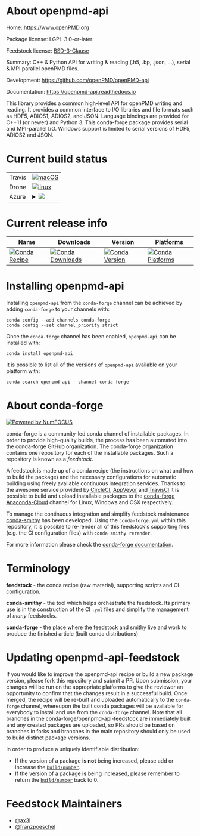 About openpmd-api
=================

Home: https://www.openPMD.org

Package license: LGPL-3.0-or-later

Feedstock license: [BSD-3-Clause](https://github.com/conda-forge/openpmd-api-feedstock/blob/master/LICENSE.txt)

Summary: C++ & Python API for writing & reading (.h5, .bp, .json, ...), serial & MPI parallel openPMD files.

Development: https://github.com/openPMD/openPMD-api

Documentation: https://openpmd-api.readthedocs.io

This library provides a common high-level API for openPMD writing and
reading. It provides a common interface to I/O libraries and file formats
such as HDF5, ADIOS1, ADIOS2, and JSON.
Language bindings are provided for C++11 (or newer) and Python 3.
This conda-forge package provides serial and MPI-parallel I/O. Windows
support is limited to serial versions of HDF5, ADIOS2 and JSON.


Current build status
====================


<table><tr>
    <td>Travis</td>
    <td>
      <a href="https://travis-ci.com/conda-forge/openpmd-api-feedstock">
        <img alt="macOS" src="https://img.shields.io/travis/com/conda-forge/openpmd-api-feedstock/master.svg?label=macOS">
      </a>
    </td>
  </tr><tr>
    <td>Drone</td>
    <td>
      <a href="https://cloud.drone.io/conda-forge/openpmd-api-feedstock">
        <img alt="linux" src="https://img.shields.io/drone/build/conda-forge/openpmd-api-feedstock/master.svg?label=Linux">
      </a>
    </td>
  </tr>
    
  <tr>
    <td>Azure</td>
    <td>
      <details>
        <summary>
          <a href="https://dev.azure.com/conda-forge/feedstock-builds/_build/latest?definitionId=722&branchName=master">
            <img src="https://dev.azure.com/conda-forge/feedstock-builds/_apis/build/status/openpmd-api-feedstock?branchName=master">
          </a>
        </summary>
        <table>
          <thead><tr><th>Variant</th><th>Status</th></tr></thead>
          <tbody><tr>
              <td>linux_64_mpimpichpython3.7.____73_pypypython_implpypy</td>
              <td>
                <a href="https://dev.azure.com/conda-forge/feedstock-builds/_build/latest?definitionId=722&branchName=master">
                  <img src="https://dev.azure.com/conda-forge/feedstock-builds/_apis/build/status/openpmd-api-feedstock?branchName=master&jobName=linux&configuration=linux_64_mpimpichpython3.7.____73_pypypython_implpypy" alt="variant">
                </a>
              </td>
            </tr><tr>
              <td>linux_64_mpimpichpython3.7.____cpythonpython_implcpython</td>
              <td>
                <a href="https://dev.azure.com/conda-forge/feedstock-builds/_build/latest?definitionId=722&branchName=master">
                  <img src="https://dev.azure.com/conda-forge/feedstock-builds/_apis/build/status/openpmd-api-feedstock?branchName=master&jobName=linux&configuration=linux_64_mpimpichpython3.7.____cpythonpython_implcpython" alt="variant">
                </a>
              </td>
            </tr><tr>
              <td>linux_64_mpimpichpython3.8.____cpythonpython_implcpython</td>
              <td>
                <a href="https://dev.azure.com/conda-forge/feedstock-builds/_build/latest?definitionId=722&branchName=master">
                  <img src="https://dev.azure.com/conda-forge/feedstock-builds/_apis/build/status/openpmd-api-feedstock?branchName=master&jobName=linux&configuration=linux_64_mpimpichpython3.8.____cpythonpython_implcpython" alt="variant">
                </a>
              </td>
            </tr><tr>
              <td>linux_64_mpimpichpython3.9.____cpythonpython_implcpython</td>
              <td>
                <a href="https://dev.azure.com/conda-forge/feedstock-builds/_build/latest?definitionId=722&branchName=master">
                  <img src="https://dev.azure.com/conda-forge/feedstock-builds/_apis/build/status/openpmd-api-feedstock?branchName=master&jobName=linux&configuration=linux_64_mpimpichpython3.9.____cpythonpython_implcpython" alt="variant">
                </a>
              </td>
            </tr><tr>
              <td>linux_64_mpinompipython3.7.____73_pypypython_implpypy</td>
              <td>
                <a href="https://dev.azure.com/conda-forge/feedstock-builds/_build/latest?definitionId=722&branchName=master">
                  <img src="https://dev.azure.com/conda-forge/feedstock-builds/_apis/build/status/openpmd-api-feedstock?branchName=master&jobName=linux&configuration=linux_64_mpinompipython3.7.____73_pypypython_implpypy" alt="variant">
                </a>
              </td>
            </tr><tr>
              <td>linux_64_mpinompipython3.7.____cpythonpython_implcpython</td>
              <td>
                <a href="https://dev.azure.com/conda-forge/feedstock-builds/_build/latest?definitionId=722&branchName=master">
                  <img src="https://dev.azure.com/conda-forge/feedstock-builds/_apis/build/status/openpmd-api-feedstock?branchName=master&jobName=linux&configuration=linux_64_mpinompipython3.7.____cpythonpython_implcpython" alt="variant">
                </a>
              </td>
            </tr><tr>
              <td>linux_64_mpinompipython3.8.____cpythonpython_implcpython</td>
              <td>
                <a href="https://dev.azure.com/conda-forge/feedstock-builds/_build/latest?definitionId=722&branchName=master">
                  <img src="https://dev.azure.com/conda-forge/feedstock-builds/_apis/build/status/openpmd-api-feedstock?branchName=master&jobName=linux&configuration=linux_64_mpinompipython3.8.____cpythonpython_implcpython" alt="variant">
                </a>
              </td>
            </tr><tr>
              <td>linux_64_mpinompipython3.9.____cpythonpython_implcpython</td>
              <td>
                <a href="https://dev.azure.com/conda-forge/feedstock-builds/_build/latest?definitionId=722&branchName=master">
                  <img src="https://dev.azure.com/conda-forge/feedstock-builds/_apis/build/status/openpmd-api-feedstock?branchName=master&jobName=linux&configuration=linux_64_mpinompipython3.9.____cpythonpython_implcpython" alt="variant">
                </a>
              </td>
            </tr><tr>
              <td>linux_64_mpiopenmpipython3.7.____73_pypypython_implpypy</td>
              <td>
                <a href="https://dev.azure.com/conda-forge/feedstock-builds/_build/latest?definitionId=722&branchName=master">
                  <img src="https://dev.azure.com/conda-forge/feedstock-builds/_apis/build/status/openpmd-api-feedstock?branchName=master&jobName=linux&configuration=linux_64_mpiopenmpipython3.7.____73_pypypython_implpypy" alt="variant">
                </a>
              </td>
            </tr><tr>
              <td>linux_64_mpiopenmpipython3.7.____cpythonpython_implcpython</td>
              <td>
                <a href="https://dev.azure.com/conda-forge/feedstock-builds/_build/latest?definitionId=722&branchName=master">
                  <img src="https://dev.azure.com/conda-forge/feedstock-builds/_apis/build/status/openpmd-api-feedstock?branchName=master&jobName=linux&configuration=linux_64_mpiopenmpipython3.7.____cpythonpython_implcpython" alt="variant">
                </a>
              </td>
            </tr><tr>
              <td>linux_64_mpiopenmpipython3.8.____cpythonpython_implcpython</td>
              <td>
                <a href="https://dev.azure.com/conda-forge/feedstock-builds/_build/latest?definitionId=722&branchName=master">
                  <img src="https://dev.azure.com/conda-forge/feedstock-builds/_apis/build/status/openpmd-api-feedstock?branchName=master&jobName=linux&configuration=linux_64_mpiopenmpipython3.8.____cpythonpython_implcpython" alt="variant">
                </a>
              </td>
            </tr><tr>
              <td>linux_64_mpiopenmpipython3.9.____cpythonpython_implcpython</td>
              <td>
                <a href="https://dev.azure.com/conda-forge/feedstock-builds/_build/latest?definitionId=722&branchName=master">
                  <img src="https://dev.azure.com/conda-forge/feedstock-builds/_apis/build/status/openpmd-api-feedstock?branchName=master&jobName=linux&configuration=linux_64_mpiopenmpipython3.9.____cpythonpython_implcpython" alt="variant">
                </a>
              </td>
            </tr><tr>
              <td>linux_aarch64_mpimpichpython3.7.____73_pypypython_implpypy</td>
              <td>
                <a href="https://dev.azure.com/conda-forge/feedstock-builds/_build/latest?definitionId=722&branchName=master">
                  <img src="https://dev.azure.com/conda-forge/feedstock-builds/_apis/build/status/openpmd-api-feedstock?branchName=master&jobName=linux&configuration=linux_aarch64_mpimpichpython3.7.____73_pypypython_implpypy" alt="variant">
                </a>
              </td>
            </tr><tr>
              <td>linux_aarch64_mpimpichpython3.7.____cpythonpython_implcpython</td>
              <td>
                <a href="https://dev.azure.com/conda-forge/feedstock-builds/_build/latest?definitionId=722&branchName=master">
                  <img src="https://dev.azure.com/conda-forge/feedstock-builds/_apis/build/status/openpmd-api-feedstock?branchName=master&jobName=linux&configuration=linux_aarch64_mpimpichpython3.7.____cpythonpython_implcpython" alt="variant">
                </a>
              </td>
            </tr><tr>
              <td>linux_aarch64_mpimpichpython3.8.____cpythonpython_implcpython</td>
              <td>
                <a href="https://dev.azure.com/conda-forge/feedstock-builds/_build/latest?definitionId=722&branchName=master">
                  <img src="https://dev.azure.com/conda-forge/feedstock-builds/_apis/build/status/openpmd-api-feedstock?branchName=master&jobName=linux&configuration=linux_aarch64_mpimpichpython3.8.____cpythonpython_implcpython" alt="variant">
                </a>
              </td>
            </tr><tr>
              <td>linux_aarch64_mpimpichpython3.9.____cpythonpython_implcpython</td>
              <td>
                <a href="https://dev.azure.com/conda-forge/feedstock-builds/_build/latest?definitionId=722&branchName=master">
                  <img src="https://dev.azure.com/conda-forge/feedstock-builds/_apis/build/status/openpmd-api-feedstock?branchName=master&jobName=linux&configuration=linux_aarch64_mpimpichpython3.9.____cpythonpython_implcpython" alt="variant">
                </a>
              </td>
            </tr><tr>
              <td>linux_aarch64_mpinompipython3.7.____73_pypypython_implpypy</td>
              <td>
                <a href="https://dev.azure.com/conda-forge/feedstock-builds/_build/latest?definitionId=722&branchName=master">
                  <img src="https://dev.azure.com/conda-forge/feedstock-builds/_apis/build/status/openpmd-api-feedstock?branchName=master&jobName=linux&configuration=linux_aarch64_mpinompipython3.7.____73_pypypython_implpypy" alt="variant">
                </a>
              </td>
            </tr><tr>
              <td>linux_aarch64_mpinompipython3.7.____cpythonpython_implcpython</td>
              <td>
                <a href="https://dev.azure.com/conda-forge/feedstock-builds/_build/latest?definitionId=722&branchName=master">
                  <img src="https://dev.azure.com/conda-forge/feedstock-builds/_apis/build/status/openpmd-api-feedstock?branchName=master&jobName=linux&configuration=linux_aarch64_mpinompipython3.7.____cpythonpython_implcpython" alt="variant">
                </a>
              </td>
            </tr><tr>
              <td>linux_aarch64_mpinompipython3.8.____cpythonpython_implcpython</td>
              <td>
                <a href="https://dev.azure.com/conda-forge/feedstock-builds/_build/latest?definitionId=722&branchName=master">
                  <img src="https://dev.azure.com/conda-forge/feedstock-builds/_apis/build/status/openpmd-api-feedstock?branchName=master&jobName=linux&configuration=linux_aarch64_mpinompipython3.8.____cpythonpython_implcpython" alt="variant">
                </a>
              </td>
            </tr><tr>
              <td>linux_aarch64_mpinompipython3.9.____cpythonpython_implcpython</td>
              <td>
                <a href="https://dev.azure.com/conda-forge/feedstock-builds/_build/latest?definitionId=722&branchName=master">
                  <img src="https://dev.azure.com/conda-forge/feedstock-builds/_apis/build/status/openpmd-api-feedstock?branchName=master&jobName=linux&configuration=linux_aarch64_mpinompipython3.9.____cpythonpython_implcpython" alt="variant">
                </a>
              </td>
            </tr><tr>
              <td>linux_aarch64_mpiopenmpipython3.7.____73_pypypython_implpypy</td>
              <td>
                <a href="https://dev.azure.com/conda-forge/feedstock-builds/_build/latest?definitionId=722&branchName=master">
                  <img src="https://dev.azure.com/conda-forge/feedstock-builds/_apis/build/status/openpmd-api-feedstock?branchName=master&jobName=linux&configuration=linux_aarch64_mpiopenmpipython3.7.____73_pypypython_implpypy" alt="variant">
                </a>
              </td>
            </tr><tr>
              <td>linux_aarch64_mpiopenmpipython3.7.____cpythonpython_implcpython</td>
              <td>
                <a href="https://dev.azure.com/conda-forge/feedstock-builds/_build/latest?definitionId=722&branchName=master">
                  <img src="https://dev.azure.com/conda-forge/feedstock-builds/_apis/build/status/openpmd-api-feedstock?branchName=master&jobName=linux&configuration=linux_aarch64_mpiopenmpipython3.7.____cpythonpython_implcpython" alt="variant">
                </a>
              </td>
            </tr><tr>
              <td>linux_aarch64_mpiopenmpipython3.8.____cpythonpython_implcpython</td>
              <td>
                <a href="https://dev.azure.com/conda-forge/feedstock-builds/_build/latest?definitionId=722&branchName=master">
                  <img src="https://dev.azure.com/conda-forge/feedstock-builds/_apis/build/status/openpmd-api-feedstock?branchName=master&jobName=linux&configuration=linux_aarch64_mpiopenmpipython3.8.____cpythonpython_implcpython" alt="variant">
                </a>
              </td>
            </tr><tr>
              <td>linux_aarch64_mpiopenmpipython3.9.____cpythonpython_implcpython</td>
              <td>
                <a href="https://dev.azure.com/conda-forge/feedstock-builds/_build/latest?definitionId=722&branchName=master">
                  <img src="https://dev.azure.com/conda-forge/feedstock-builds/_apis/build/status/openpmd-api-feedstock?branchName=master&jobName=linux&configuration=linux_aarch64_mpiopenmpipython3.9.____cpythonpython_implcpython" alt="variant">
                </a>
              </td>
            </tr><tr>
              <td>linux_ppc64le_mpimpichpython3.7.____73_pypypython_implpypy</td>
              <td>
                <a href="https://dev.azure.com/conda-forge/feedstock-builds/_build/latest?definitionId=722&branchName=master">
                  <img src="https://dev.azure.com/conda-forge/feedstock-builds/_apis/build/status/openpmd-api-feedstock?branchName=master&jobName=linux&configuration=linux_ppc64le_mpimpichpython3.7.____73_pypypython_implpypy" alt="variant">
                </a>
              </td>
            </tr><tr>
              <td>linux_ppc64le_mpimpichpython3.7.____cpythonpython_implcpython</td>
              <td>
                <a href="https://dev.azure.com/conda-forge/feedstock-builds/_build/latest?definitionId=722&branchName=master">
                  <img src="https://dev.azure.com/conda-forge/feedstock-builds/_apis/build/status/openpmd-api-feedstock?branchName=master&jobName=linux&configuration=linux_ppc64le_mpimpichpython3.7.____cpythonpython_implcpython" alt="variant">
                </a>
              </td>
            </tr><tr>
              <td>linux_ppc64le_mpimpichpython3.8.____cpythonpython_implcpython</td>
              <td>
                <a href="https://dev.azure.com/conda-forge/feedstock-builds/_build/latest?definitionId=722&branchName=master">
                  <img src="https://dev.azure.com/conda-forge/feedstock-builds/_apis/build/status/openpmd-api-feedstock?branchName=master&jobName=linux&configuration=linux_ppc64le_mpimpichpython3.8.____cpythonpython_implcpython" alt="variant">
                </a>
              </td>
            </tr><tr>
              <td>linux_ppc64le_mpimpichpython3.9.____cpythonpython_implcpython</td>
              <td>
                <a href="https://dev.azure.com/conda-forge/feedstock-builds/_build/latest?definitionId=722&branchName=master">
                  <img src="https://dev.azure.com/conda-forge/feedstock-builds/_apis/build/status/openpmd-api-feedstock?branchName=master&jobName=linux&configuration=linux_ppc64le_mpimpichpython3.9.____cpythonpython_implcpython" alt="variant">
                </a>
              </td>
            </tr><tr>
              <td>linux_ppc64le_mpinompipython3.7.____73_pypypython_implpypy</td>
              <td>
                <a href="https://dev.azure.com/conda-forge/feedstock-builds/_build/latest?definitionId=722&branchName=master">
                  <img src="https://dev.azure.com/conda-forge/feedstock-builds/_apis/build/status/openpmd-api-feedstock?branchName=master&jobName=linux&configuration=linux_ppc64le_mpinompipython3.7.____73_pypypython_implpypy" alt="variant">
                </a>
              </td>
            </tr><tr>
              <td>linux_ppc64le_mpinompipython3.7.____cpythonpython_implcpython</td>
              <td>
                <a href="https://dev.azure.com/conda-forge/feedstock-builds/_build/latest?definitionId=722&branchName=master">
                  <img src="https://dev.azure.com/conda-forge/feedstock-builds/_apis/build/status/openpmd-api-feedstock?branchName=master&jobName=linux&configuration=linux_ppc64le_mpinompipython3.7.____cpythonpython_implcpython" alt="variant">
                </a>
              </td>
            </tr><tr>
              <td>linux_ppc64le_mpinompipython3.8.____cpythonpython_implcpython</td>
              <td>
                <a href="https://dev.azure.com/conda-forge/feedstock-builds/_build/latest?definitionId=722&branchName=master">
                  <img src="https://dev.azure.com/conda-forge/feedstock-builds/_apis/build/status/openpmd-api-feedstock?branchName=master&jobName=linux&configuration=linux_ppc64le_mpinompipython3.8.____cpythonpython_implcpython" alt="variant">
                </a>
              </td>
            </tr><tr>
              <td>linux_ppc64le_mpinompipython3.9.____cpythonpython_implcpython</td>
              <td>
                <a href="https://dev.azure.com/conda-forge/feedstock-builds/_build/latest?definitionId=722&branchName=master">
                  <img src="https://dev.azure.com/conda-forge/feedstock-builds/_apis/build/status/openpmd-api-feedstock?branchName=master&jobName=linux&configuration=linux_ppc64le_mpinompipython3.9.____cpythonpython_implcpython" alt="variant">
                </a>
              </td>
            </tr><tr>
              <td>linux_ppc64le_mpiopenmpipython3.7.____73_pypypython_implpypy</td>
              <td>
                <a href="https://dev.azure.com/conda-forge/feedstock-builds/_build/latest?definitionId=722&branchName=master">
                  <img src="https://dev.azure.com/conda-forge/feedstock-builds/_apis/build/status/openpmd-api-feedstock?branchName=master&jobName=linux&configuration=linux_ppc64le_mpiopenmpipython3.7.____73_pypypython_implpypy" alt="variant">
                </a>
              </td>
            </tr><tr>
              <td>linux_ppc64le_mpiopenmpipython3.7.____cpythonpython_implcpython</td>
              <td>
                <a href="https://dev.azure.com/conda-forge/feedstock-builds/_build/latest?definitionId=722&branchName=master">
                  <img src="https://dev.azure.com/conda-forge/feedstock-builds/_apis/build/status/openpmd-api-feedstock?branchName=master&jobName=linux&configuration=linux_ppc64le_mpiopenmpipython3.7.____cpythonpython_implcpython" alt="variant">
                </a>
              </td>
            </tr><tr>
              <td>linux_ppc64le_mpiopenmpipython3.8.____cpythonpython_implcpython</td>
              <td>
                <a href="https://dev.azure.com/conda-forge/feedstock-builds/_build/latest?definitionId=722&branchName=master">
                  <img src="https://dev.azure.com/conda-forge/feedstock-builds/_apis/build/status/openpmd-api-feedstock?branchName=master&jobName=linux&configuration=linux_ppc64le_mpiopenmpipython3.8.____cpythonpython_implcpython" alt="variant">
                </a>
              </td>
            </tr><tr>
              <td>linux_ppc64le_mpiopenmpipython3.9.____cpythonpython_implcpython</td>
              <td>
                <a href="https://dev.azure.com/conda-forge/feedstock-builds/_build/latest?definitionId=722&branchName=master">
                  <img src="https://dev.azure.com/conda-forge/feedstock-builds/_apis/build/status/openpmd-api-feedstock?branchName=master&jobName=linux&configuration=linux_ppc64le_mpiopenmpipython3.9.____cpythonpython_implcpython" alt="variant">
                </a>
              </td>
            </tr><tr>
              <td>osx_64_mpimpichpython3.7.____73_pypypython_implpypy</td>
              <td>
                <a href="https://dev.azure.com/conda-forge/feedstock-builds/_build/latest?definitionId=722&branchName=master">
                  <img src="https://dev.azure.com/conda-forge/feedstock-builds/_apis/build/status/openpmd-api-feedstock?branchName=master&jobName=osx&configuration=osx_64_mpimpichpython3.7.____73_pypypython_implpypy" alt="variant">
                </a>
              </td>
            </tr><tr>
              <td>osx_64_mpimpichpython3.7.____cpythonpython_implcpython</td>
              <td>
                <a href="https://dev.azure.com/conda-forge/feedstock-builds/_build/latest?definitionId=722&branchName=master">
                  <img src="https://dev.azure.com/conda-forge/feedstock-builds/_apis/build/status/openpmd-api-feedstock?branchName=master&jobName=osx&configuration=osx_64_mpimpichpython3.7.____cpythonpython_implcpython" alt="variant">
                </a>
              </td>
            </tr><tr>
              <td>osx_64_mpimpichpython3.8.____cpythonpython_implcpython</td>
              <td>
                <a href="https://dev.azure.com/conda-forge/feedstock-builds/_build/latest?definitionId=722&branchName=master">
                  <img src="https://dev.azure.com/conda-forge/feedstock-builds/_apis/build/status/openpmd-api-feedstock?branchName=master&jobName=osx&configuration=osx_64_mpimpichpython3.8.____cpythonpython_implcpython" alt="variant">
                </a>
              </td>
            </tr><tr>
              <td>osx_64_mpimpichpython3.9.____cpythonpython_implcpython</td>
              <td>
                <a href="https://dev.azure.com/conda-forge/feedstock-builds/_build/latest?definitionId=722&branchName=master">
                  <img src="https://dev.azure.com/conda-forge/feedstock-builds/_apis/build/status/openpmd-api-feedstock?branchName=master&jobName=osx&configuration=osx_64_mpimpichpython3.9.____cpythonpython_implcpython" alt="variant">
                </a>
              </td>
            </tr><tr>
              <td>osx_64_mpinompipython3.7.____73_pypypython_implpypy</td>
              <td>
                <a href="https://dev.azure.com/conda-forge/feedstock-builds/_build/latest?definitionId=722&branchName=master">
                  <img src="https://dev.azure.com/conda-forge/feedstock-builds/_apis/build/status/openpmd-api-feedstock?branchName=master&jobName=osx&configuration=osx_64_mpinompipython3.7.____73_pypypython_implpypy" alt="variant">
                </a>
              </td>
            </tr><tr>
              <td>osx_64_mpinompipython3.7.____cpythonpython_implcpython</td>
              <td>
                <a href="https://dev.azure.com/conda-forge/feedstock-builds/_build/latest?definitionId=722&branchName=master">
                  <img src="https://dev.azure.com/conda-forge/feedstock-builds/_apis/build/status/openpmd-api-feedstock?branchName=master&jobName=osx&configuration=osx_64_mpinompipython3.7.____cpythonpython_implcpython" alt="variant">
                </a>
              </td>
            </tr><tr>
              <td>osx_64_mpinompipython3.8.____cpythonpython_implcpython</td>
              <td>
                <a href="https://dev.azure.com/conda-forge/feedstock-builds/_build/latest?definitionId=722&branchName=master">
                  <img src="https://dev.azure.com/conda-forge/feedstock-builds/_apis/build/status/openpmd-api-feedstock?branchName=master&jobName=osx&configuration=osx_64_mpinompipython3.8.____cpythonpython_implcpython" alt="variant">
                </a>
              </td>
            </tr><tr>
              <td>osx_64_mpinompipython3.9.____cpythonpython_implcpython</td>
              <td>
                <a href="https://dev.azure.com/conda-forge/feedstock-builds/_build/latest?definitionId=722&branchName=master">
                  <img src="https://dev.azure.com/conda-forge/feedstock-builds/_apis/build/status/openpmd-api-feedstock?branchName=master&jobName=osx&configuration=osx_64_mpinompipython3.9.____cpythonpython_implcpython" alt="variant">
                </a>
              </td>
            </tr><tr>
              <td>osx_64_mpiopenmpipython3.7.____73_pypypython_implpypy</td>
              <td>
                <a href="https://dev.azure.com/conda-forge/feedstock-builds/_build/latest?definitionId=722&branchName=master">
                  <img src="https://dev.azure.com/conda-forge/feedstock-builds/_apis/build/status/openpmd-api-feedstock?branchName=master&jobName=osx&configuration=osx_64_mpiopenmpipython3.7.____73_pypypython_implpypy" alt="variant">
                </a>
              </td>
            </tr><tr>
              <td>osx_64_mpiopenmpipython3.7.____cpythonpython_implcpython</td>
              <td>
                <a href="https://dev.azure.com/conda-forge/feedstock-builds/_build/latest?definitionId=722&branchName=master">
                  <img src="https://dev.azure.com/conda-forge/feedstock-builds/_apis/build/status/openpmd-api-feedstock?branchName=master&jobName=osx&configuration=osx_64_mpiopenmpipython3.7.____cpythonpython_implcpython" alt="variant">
                </a>
              </td>
            </tr><tr>
              <td>osx_64_mpiopenmpipython3.8.____cpythonpython_implcpython</td>
              <td>
                <a href="https://dev.azure.com/conda-forge/feedstock-builds/_build/latest?definitionId=722&branchName=master">
                  <img src="https://dev.azure.com/conda-forge/feedstock-builds/_apis/build/status/openpmd-api-feedstock?branchName=master&jobName=osx&configuration=osx_64_mpiopenmpipython3.8.____cpythonpython_implcpython" alt="variant">
                </a>
              </td>
            </tr><tr>
              <td>osx_64_mpiopenmpipython3.9.____cpythonpython_implcpython</td>
              <td>
                <a href="https://dev.azure.com/conda-forge/feedstock-builds/_build/latest?definitionId=722&branchName=master">
                  <img src="https://dev.azure.com/conda-forge/feedstock-builds/_apis/build/status/openpmd-api-feedstock?branchName=master&jobName=osx&configuration=osx_64_mpiopenmpipython3.9.____cpythonpython_implcpython" alt="variant">
                </a>
              </td>
            </tr><tr>
              <td>osx_arm64_mpimpichpython3.8.____cpython</td>
              <td>
                <a href="https://dev.azure.com/conda-forge/feedstock-builds/_build/latest?definitionId=722&branchName=master">
                  <img src="https://dev.azure.com/conda-forge/feedstock-builds/_apis/build/status/openpmd-api-feedstock?branchName=master&jobName=osx&configuration=osx_arm64_mpimpichpython3.8.____cpython" alt="variant">
                </a>
              </td>
            </tr><tr>
              <td>osx_arm64_mpimpichpython3.9.____cpython</td>
              <td>
                <a href="https://dev.azure.com/conda-forge/feedstock-builds/_build/latest?definitionId=722&branchName=master">
                  <img src="https://dev.azure.com/conda-forge/feedstock-builds/_apis/build/status/openpmd-api-feedstock?branchName=master&jobName=osx&configuration=osx_arm64_mpimpichpython3.9.____cpython" alt="variant">
                </a>
              </td>
            </tr><tr>
              <td>osx_arm64_mpinompipython3.8.____cpython</td>
              <td>
                <a href="https://dev.azure.com/conda-forge/feedstock-builds/_build/latest?definitionId=722&branchName=master">
                  <img src="https://dev.azure.com/conda-forge/feedstock-builds/_apis/build/status/openpmd-api-feedstock?branchName=master&jobName=osx&configuration=osx_arm64_mpinompipython3.8.____cpython" alt="variant">
                </a>
              </td>
            </tr><tr>
              <td>osx_arm64_mpinompipython3.9.____cpython</td>
              <td>
                <a href="https://dev.azure.com/conda-forge/feedstock-builds/_build/latest?definitionId=722&branchName=master">
                  <img src="https://dev.azure.com/conda-forge/feedstock-builds/_apis/build/status/openpmd-api-feedstock?branchName=master&jobName=osx&configuration=osx_arm64_mpinompipython3.9.____cpython" alt="variant">
                </a>
              </td>
            </tr><tr>
              <td>osx_arm64_mpiopenmpipython3.8.____cpython</td>
              <td>
                <a href="https://dev.azure.com/conda-forge/feedstock-builds/_build/latest?definitionId=722&branchName=master">
                  <img src="https://dev.azure.com/conda-forge/feedstock-builds/_apis/build/status/openpmd-api-feedstock?branchName=master&jobName=osx&configuration=osx_arm64_mpiopenmpipython3.8.____cpython" alt="variant">
                </a>
              </td>
            </tr><tr>
              <td>osx_arm64_mpiopenmpipython3.9.____cpython</td>
              <td>
                <a href="https://dev.azure.com/conda-forge/feedstock-builds/_build/latest?definitionId=722&branchName=master">
                  <img src="https://dev.azure.com/conda-forge/feedstock-builds/_apis/build/status/openpmd-api-feedstock?branchName=master&jobName=osx&configuration=osx_arm64_mpiopenmpipython3.9.____cpython" alt="variant">
                </a>
              </td>
            </tr><tr>
              <td>win_64_python3.7.____73_pypypython_implpypy</td>
              <td>
                <a href="https://dev.azure.com/conda-forge/feedstock-builds/_build/latest?definitionId=722&branchName=master">
                  <img src="https://dev.azure.com/conda-forge/feedstock-builds/_apis/build/status/openpmd-api-feedstock?branchName=master&jobName=win&configuration=win_64_python3.7.____73_pypypython_implpypy" alt="variant">
                </a>
              </td>
            </tr><tr>
              <td>win_64_python3.7.____cpythonpython_implcpython</td>
              <td>
                <a href="https://dev.azure.com/conda-forge/feedstock-builds/_build/latest?definitionId=722&branchName=master">
                  <img src="https://dev.azure.com/conda-forge/feedstock-builds/_apis/build/status/openpmd-api-feedstock?branchName=master&jobName=win&configuration=win_64_python3.7.____cpythonpython_implcpython" alt="variant">
                </a>
              </td>
            </tr><tr>
              <td>win_64_python3.8.____cpythonpython_implcpython</td>
              <td>
                <a href="https://dev.azure.com/conda-forge/feedstock-builds/_build/latest?definitionId=722&branchName=master">
                  <img src="https://dev.azure.com/conda-forge/feedstock-builds/_apis/build/status/openpmd-api-feedstock?branchName=master&jobName=win&configuration=win_64_python3.8.____cpythonpython_implcpython" alt="variant">
                </a>
              </td>
            </tr><tr>
              <td>win_64_python3.9.____cpythonpython_implcpython</td>
              <td>
                <a href="https://dev.azure.com/conda-forge/feedstock-builds/_build/latest?definitionId=722&branchName=master">
                  <img src="https://dev.azure.com/conda-forge/feedstock-builds/_apis/build/status/openpmd-api-feedstock?branchName=master&jobName=win&configuration=win_64_python3.9.____cpythonpython_implcpython" alt="variant">
                </a>
              </td>
            </tr>
          </tbody>
        </table>
      </details>
    </td>
  </tr>
</table>

Current release info
====================

| Name | Downloads | Version | Platforms |
| --- | --- | --- | --- |
| [![Conda Recipe](https://img.shields.io/badge/recipe-openpmd--api-green.svg)](https://anaconda.org/conda-forge/openpmd-api) | [![Conda Downloads](https://img.shields.io/conda/dn/conda-forge/openpmd-api.svg)](https://anaconda.org/conda-forge/openpmd-api) | [![Conda Version](https://img.shields.io/conda/vn/conda-forge/openpmd-api.svg)](https://anaconda.org/conda-forge/openpmd-api) | [![Conda Platforms](https://img.shields.io/conda/pn/conda-forge/openpmd-api.svg)](https://anaconda.org/conda-forge/openpmd-api) |

Installing openpmd-api
======================

Installing `openpmd-api` from the `conda-forge` channel can be achieved by adding `conda-forge` to your channels with:

```
conda config --add channels conda-forge
conda config --set channel_priority strict
```

Once the `conda-forge` channel has been enabled, `openpmd-api` can be installed with:

```
conda install openpmd-api
```

It is possible to list all of the versions of `openpmd-api` available on your platform with:

```
conda search openpmd-api --channel conda-forge
```


About conda-forge
=================

[![Powered by NumFOCUS](https://img.shields.io/badge/powered%20by-NumFOCUS-orange.svg?style=flat&colorA=E1523D&colorB=007D8A)](http://numfocus.org)

conda-forge is a community-led conda channel of installable packages.
In order to provide high-quality builds, the process has been automated into the
conda-forge GitHub organization. The conda-forge organization contains one repository
for each of the installable packages. Such a repository is known as a *feedstock*.

A feedstock is made up of a conda recipe (the instructions on what and how to build
the package) and the necessary configurations for automatic building using freely
available continuous integration services. Thanks to the awesome service provided by
[CircleCI](https://circleci.com/), [AppVeyor](https://www.appveyor.com/)
and [TravisCI](https://travis-ci.com/) it is possible to build and upload installable
packages to the [conda-forge](https://anaconda.org/conda-forge)
[Anaconda-Cloud](https://anaconda.org/) channel for Linux, Windows and OSX respectively.

To manage the continuous integration and simplify feedstock maintenance
[conda-smithy](https://github.com/conda-forge/conda-smithy) has been developed.
Using the ``conda-forge.yml`` within this repository, it is possible to re-render all of
this feedstock's supporting files (e.g. the CI configuration files) with ``conda smithy rerender``.

For more information please check the [conda-forge documentation](https://conda-forge.org/docs/).

Terminology
===========

**feedstock** - the conda recipe (raw material), supporting scripts and CI configuration.

**conda-smithy** - the tool which helps orchestrate the feedstock.
                   Its primary use is in the construction of the CI ``.yml`` files
                   and simplify the management of *many* feedstocks.

**conda-forge** - the place where the feedstock and smithy live and work to
                  produce the finished article (built conda distributions)


Updating openpmd-api-feedstock
==============================

If you would like to improve the openpmd-api recipe or build a new
package version, please fork this repository and submit a PR. Upon submission,
your changes will be run on the appropriate platforms to give the reviewer an
opportunity to confirm that the changes result in a successful build. Once
merged, the recipe will be re-built and uploaded automatically to the
`conda-forge` channel, whereupon the built conda packages will be available for
everybody to install and use from the `conda-forge` channel.
Note that all branches in the conda-forge/openpmd-api-feedstock are
immediately built and any created packages are uploaded, so PRs should be based
on branches in forks and branches in the main repository should only be used to
build distinct package versions.

In order to produce a uniquely identifiable distribution:
 * If the version of a package **is not** being increased, please add or increase
   the [``build/number``](https://docs.conda.io/projects/conda-build/en/latest/resources/define-metadata.html#build-number-and-string).
 * If the version of a package **is** being increased, please remember to return
   the [``build/number``](https://docs.conda.io/projects/conda-build/en/latest/resources/define-metadata.html#build-number-and-string)
   back to 0.

Feedstock Maintainers
=====================

* [@ax3l](https://github.com/ax3l/)
* [@franzpoeschel](https://github.com/franzpoeschel/)


